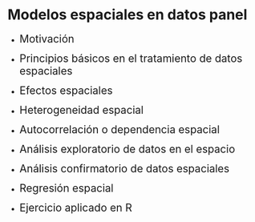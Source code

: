 # Modelos espaciales en datos panel
- <span style="font-size:150%">Motivación</span> <br>

- <span style="font-size:150%">Principios básicos en el tratamiento de datos espaciales</span> <br>

- <span style="font-size:150%">Efectos espaciales</span> <br>

- <span style="font-size:150%">Heterogeneidad espacial</span> <br>

- <span style="font-size:150%">Autocorrelación o dependencia espacial</span> <br>

- <span style="font-size:150%">Análisis exploratorio de datos en el espacio</span> <br>

- <span style="font-size:150%">Análisis confirmatorio de datos espaciales</span> <br>

- <span style="font-size:150%">Regresión espacial</span> <br>

- <span style="font-size:150%">Ejercicio aplicado en R</span> 

